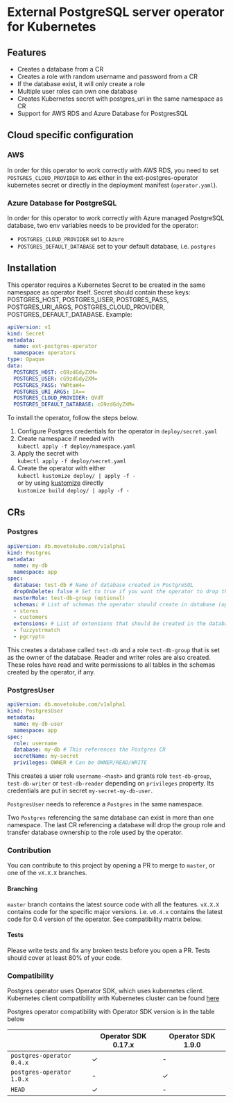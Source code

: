 # External PostgreSQL server operator for Kubernetes

## Features

* Creates a database from a CR
* Creates a role with random username and password from a CR
* If the database exist, it will only create a role
* Multiple user roles can own one database
* Creates Kubernetes secret with postgres_uri in the same namespace as CR
* Support for AWS RDS and Azure Database for PostgresSQL

## Cloud specific configuration

### AWS

In order for this operator to work correctly with AWS RDS, you need to set `POSTGRES_CLOUD_PROVIDER` to `AWS` either in
the ext-postgres-operator kubernetes secret or directly in the deployment manifest (`operator.yaml`).

### Azure Database for PostgreSQL

In order for this operator to work correctly with Azure managed PostgreSQL database, two env variables needs to be provided for the operator:

* `POSTGRES_CLOUD_PROVIDER` set to `Azure`
* `POSTGRES_DEFAULT_DATABASE` set to your default database, i.e. `postgres`

## Installation

This operator requires a Kubernetes Secret to be created in the same namespace as operator itself.
Secret should contain these keys: POSTGRES_HOST, POSTGRES_USER, POSTGRES_PASS, POSTGRES_URI_ARGS, POSTGRES_CLOUD_PROVIDER, POSTGRES_DEFAULT_DATABASE.
Example:

```yaml
apiVersion: v1
kind: Secret
metadata:
  name: ext-postgres-operator
  namespace: operators
type: Opaque
data:
  POSTGRES_HOST: cG9zdGdyZXM=
  POSTGRES_USER: cG9zdGdyZXM=
  POSTGRES_PASS: YWRtaW4=
  POSTGRES_URI_ARGS: IA==
  POSTGRES_CLOUD_PROVIDER: QVdT
  POSTGRES_DEFAULT_DATABASE: cG9zdGdyZXM=
```

To install the operator, follow the steps below.

1. Configure Postgres credentials for the operator in `deploy/secret.yaml`
2. Create namespace if needed with\
   `kubectl apply -f deploy/namespace.yaml`
3. Apply the secret with\
   `kubectl apply -f deploy/secret.yaml`
4. Create the operator with either\
    `kubectl kustomize deploy/ | apply -f -`\
    or by using [kustomize](https://github.com/kubernetes-sigs/kustomize) directly\
    `kustomize build deploy/ | apply -f -`

## CRs

### Postgres

```yaml
apiVersion: db.movetokube.com/v1alpha1
kind: Postgres
metadata:
  name: my-db
  namespace: app
spec:
  database: test-db # Name of database created in PostgreSQL
  dropOnDelete: false # Set to true if you want the operator to drop the database and role when this CR is deleted (optional)
  masterRole: test-db-group (optional)
  schemas: # List of schemas the operator should create in database (optional)
  - stores
  - customers
  extensions: # List of extensions that should be created in the database (optional)
  - fuzzystrmatch
  - pgcrypto
```

This creates a database called `test-db` and a role `test-db-group` that is set as the owner of the database.
Reader and writer roles are also created. These roles have read and write permissions to all tables in the schemas created by the operator, if any.

### PostgresUser

```yaml
apiVersion: db.movetokube.com/v1alpha1
kind: PostgresUser
metadata:
  name: my-db-user
  namespace: app
spec:
  role: username
  database: my-db # This references the Postgres CR
  secretName: my-secret
  privileges: OWNER # Can be OWNER/READ/WRITE
```

This creates a user role `username-<hash>` and grants role `test-db-group`, `test-db-writer` or `test-db-reader` depending on `privileges` property. Its credentials are put in secret `my-secret-my-db-user`.

`PostgresUser` needs to reference a `Postgres` in the same namespace.

Two `Postgres` referencing the same database can exist in more than one namespace. The last CR referencing a database will drop the group role and transfer database ownership to the role used by the operator.

### Contribution

You can contribute to this project by opening a PR to merge to `master`, or one of the `vX.X.X` branches.

#### Branching

`master` branch contains the latest source code with all the features. `vX.X.X` contains code for the specific major versions.
 i.e. `v0.4.x` contains the latest code for 0.4 version of the operator. See compatibility matrix below.

#### Tests

Please write tests and fix any broken tests before you open a PR. Tests should cover at least 80% of your code.

### Compatibility

Postgres operator uses Operator SDK, which uses kubernetes client. Kubernetes client compatibility with Kubernetes cluster
can be found [here](https://github.com/kubernetes/client-go/blob/master/README.md#compatibility-matrix)

Postgres operator compatibility with Operator SDK version is in the table below

|                               | Operator SDK 0.17.x | Operator SDK 1.9.0 |
|-------------------------------|---------------------|--------------------|
| `postgres-operator 0.4.x`     | ✓                   | -                  |
| `postgres-operator 1.0.x`     | -                   | ✓                  |
| `HEAD`                        | ✓                   | -                  |
